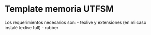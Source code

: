 Template memoria UTFSM	
========================

Los requerimientos necesarios son:
	- texlive y extensiones (en mi caso instalé texlive full)
	- rubber
